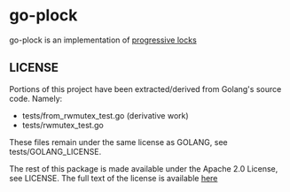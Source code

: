 # go-plock
go-plock is an implementation of [progressive locks](http://wtarreau.blogspot.com/2018/02/progressive-locks-fast-upgradable.html)

## LICENSE
Portions of this project have been extracted/derived from Golang's source code. Namely:

* tests/from_rwmutex_test.go (derivative work)
* tests/rwmutex_test.go

These files remain under the same license as GOLANG, see tests/GOLANG_LICENSE.

The rest of this package is made available under the Apache 2.0 License, see LICENSE.
The full text of the license is available [here](http://www.apache.org/licenses/LICENSE-2.0)
